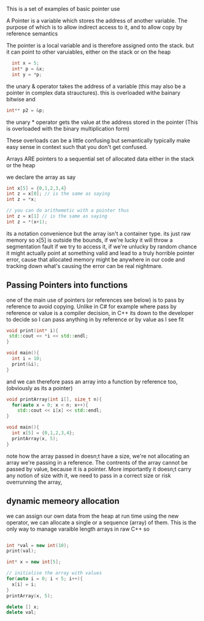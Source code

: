 This is a set of examples of basic pointer use

A Pointer is a variable which stores the address of another variable. The purpose of which is to allow indirect access to it, and to allow copy by reference semantics 

The pointer is a local variable and is therefore assigned onto the stack. but it can point to other varuiables, either on the stack or on the heap
```c++
  int x = 5;
  int* p = &x;
  int y = *p;
```

the unary & operator takes the address of a variable (this may also be a pointer in complex data strauctures). this is overloaded withe bainary bitwise and 
```c++
int** p2 = &p;
```

the unary * operator gets the value at the address stored in the pointer (This is overloaded with the binary multiplication form)

These overloads can be a little confusing but semantically typically make easy sense in context such that you don't get confused. 


Arrays ARE pointers to a sequential set of allocated data either in the stack or the heap

we declare the array as say
```c++
int x[5] = {0,1,2,3,4}  
int z = x[0]; // is the same as saying 
int z = *x;

// you can do arithemetic with a pointer thus
int z = x[1] // is the same as saying
int z = *(x+1);
```

its a notation convenience but the array isn't a container type. its just raw memory 
so x[5] is outside the bounds, if we're lucky it will throw a segmentation fault if we try to access it, if we're unlucky by random chance it might actually point at something valid and lead to
a truly horrible pointer error, cause that allocated memory might be anywhere in our code and tracking down what's causing the error can be real nightmare. 

## Passing Pointers into functions

one of the main use of pointers (or references see below) is to pass by reference to avoid copying. Unlike in C# for example where pass by reference or value is a compiler decision,
in C++ its down to the developer to decide so I can pass anything in by reference or by value as I see fit

```c++
void print(int* i){
 std::cout << *i << std::endl;
}

void main(){
  int i = 10;
  print(&i);
}
```

and we can therefore pass an array into a function by reference too, (obviously as its a pointer)
```c++
void printArray(int i[], size_t n){
  for(auto x = 0; x < n; x++){
    std::cout << i[x] << std::endl;
}

void main(){
  int x[5] = {0,1,2,3,4};
  printArray(x, 5);
}
```

note how the array passed in doesn;t have a size, we're not allocating an array we're passing in a reference. The contrents of the array cannot be passed by value, because it is a pointer. More importantly it 
doesn;t carry any notion of size with it, we need to pass in a correct size or risk overrunning the array, 

## dynamic memeory allocation

we can assign our own data from the heap at run time using the new operator, we can allocate a single or a sequence (array) of them. This is the only way to manage varaible length arrays in raw C++ so

```c++

int *val = new int(10);
print(val);

int* x = new int[5];

// initialise the array with values
for(auto i = 0; i < 5; i++){
  x[i] = i;
}
printArray(x, 5);

delete [] x;
delete val;

```








